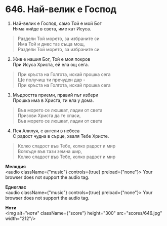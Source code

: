 # 646. Най-велик е Господ  

1. Най-велик е Господ, само Той е мой Бог  
Няма нийде в света, име кат Исуса.  

> Раздели Той морето, за избраните си  
> Има Той и днес таз съща мощ,  
> Раздели Той морето, за избраните си  
>
2. Жив е нашия Бог, Той е моя покров  
При Исуса Христа, ей ела ощ сега.  

> При кръста на Голгота, искай прошка сега  
> Ще получиш ти пречуден дар -  
> При кръста на Голгота, искай прошка сега  
>
3. Мъдростта приеми, правий път избери  
Прошка има в Христа, ти ела у дома.  

> Във морето се люшкат, ладии от света  
> Призови Христа да те спаси,  
> Във морето се люшкат, ладии от света  
>
4. Пея Алилуя, с ангели в небеса  
С радост чудна в сърце, хваля Тебе Христе.  

> Колко сладост във Тебе, колко радост и мир  
> Всякъде във тази земна шир,  
> Колко сладост във Тебе, колко радост и мир  
>
__Мелодия__  
<audio className={"music"} controls={true} preload={"none"}><source src="mp3/646.mp3" type="audio/mpeg"/>
Your browser does not support the audio tag.
</audio>  

__Едноглас__  
<audio className={"music"} controls={true} preload={"none"}><source src="transp/646.mp3" type="audio/mpeg"/>
Your browser does not support the audio tag.
</audio>  

__Ноти__  
<img alt="ноти" className={"score"} height="300" src="scores/646.jpg" width="212"/>
